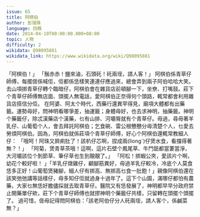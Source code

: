 ```yaml
---
issue: 65
title: 阿棋伯
author: 彭瑞珠
language: 四縣
date: 2014-04-10T00:00:00.000+08:00
topic: 人物
difficulty: 2
wikidata: Q98095881
wikidata_link: https://www.wikidata.org/wiki/Q98095881
---
```

「阿棋伯！」
「鬚赤赤！鹽來滷，石頭矺！矺兩垤，請人客！」
阿棋伯係青草仔師傅，每擺𠊎係喊佢，佢都係恁樣笑連連仔應過來，總會弄到兩子阿伯哈哈大笑。去山項挷青草仔轉个臨暗仔，阿棋伯會在雜貨店前頓腳一下，坐尞、打嘴鼓。莊下个青草仔師傅無店面、頭擺人無電話，愛阿棋伯正奈得何个頭路，輒常都會利用雜貨店搭信分佢。
在阿婆、阿太个時代，西藥行還異罕得見，廟項大體都有出藥籤。運勢毋好，問神明看哪爭差，抽運籤；身體毋好，也去求神明，抽藥籤。神明个藥籤仔，除忒漢藥店个漢藥，乜有山排、河壩脣就有个青草仔。毋過，尋毋著羊乳仔、山葡萄个人，會去拜託阿棋伯；乞食碗、雷公根戇戇分毋清楚个人，乜愛去勞煩阿棋伯。因為，阿棋伯就係莊項个青草仔師傅，好心个阿棋伯還輒常教細人仔：
「哦呵！阿珠又屙痢肚了！該朳仔芯啊，捏成兩(liongˊ)仔煲水食，看擋得著無？！」
「阿菊，煲青草茶哦！這啊，這片石壁个鳳尾草、牛鬥舐都當萋當淨，大河壩該位个剝節草、筆仔草也生到靚靚了。」
「阿松！挷蝦公夾，愛該片个啊，幼花个較好啦！
」「羊乳仔燉雞仔，顧腳筋異好，毋過羊乳仔較冷，冷底个人莫食恁多正好！山葡萄煲豬腳，細人仔有挷高、無挷高乜食一肚飽！」親像阿棋伯還在該笑弛弛講等話樣仔，毋多知仔佢就過身十過年了。這下个山園，滿哪仔都怕有農藥，大家乜無恁好膽儘採就去取青草仔。醫院又有恁發展了，神明都早早分政府禁止開藥單仔欸，莊下个青草仔師傅也就摎神明个藥籤仔共樣，只留轉在頭擺个頭擺了。
過可惜，𠊎毋記得問阿棋伯：「該老阿伯仔分人矺兩垤，請人客个，係鹹菜無？」